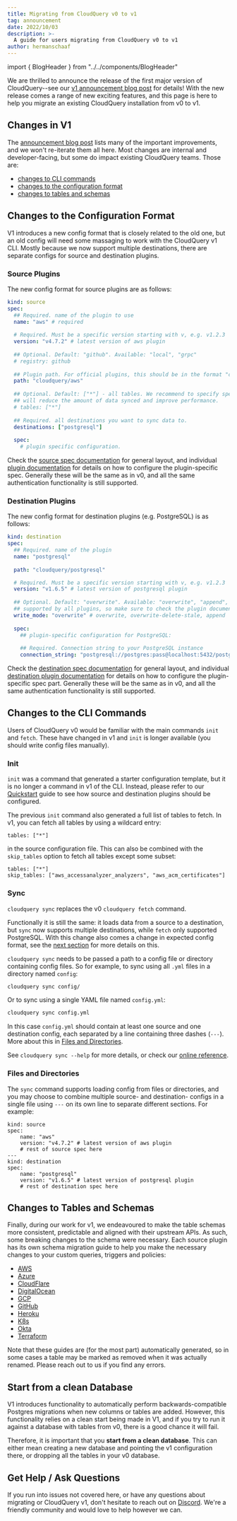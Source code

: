 ```yaml
---
title: Migrating from CloudQuery v0 to v1
tag: announcement
date: 2022/10/03
description: >-
  A guide for users migrating from CloudQuery v0 to v1
author: hermanschaaf
---
```


import { BlogHeader } from "../../components/BlogHeader"

<BlogHeader/>

We are thrilled to announce the release of the first major version of CloudQuery--see our [v1 announcement blog post](/blog/cloudquery-v1-release) for details! With the new release comes a range of new exciting features, and this page is here to help you migrate an existing CloudQuery installation from v0 to v1.

## Changes in V1

The [announcement blog post](/blog/cloudquery-v1-release) lists many of the important improvements, and we won't re-iterate them all here. Most changes are internal and developer-facing, but some do impact existing CloudQuery teams. Those are:

- [changes to CLI commands](#changes-to-the-cli-commands)
- [changes to the configuration format](#changes-to-the-configuration-format)
- [changes to tables and schemas](#changes-to-tables-and-schemas)

## Changes to the Configuration Format

V1 introduces a new config format that is closely related to the old one, but an old config will need some massaging to work with the CloudQuery v1 CLI. Mostly because we now support multiple destinations, there are separate configs for source and destination plugins.

### Source Plugins

The new config format for source plugins are as follows:

```yaml
kind: source
spec:
  ## Required. name of the plugin to use
  name: "aws" # required
 
  # Required. Must be a specific version starting with v, e.g. v1.2.3
  version: "v4.7.2" # latest version of aws plugin
 
  ## Optional. Default: "github". Available: "local", "grpc"
  # registry: github
 
  ## Plugin path. For official plugins, this should be in the format "cloudquery/<name>", e.g. "cloudquery/aws"
  path: "cloudquery/aws"
 
  ## Optional. Default: ["*"] - all tables. We recommend to specify specific tables that you need to sync as this
  ## will reduce the amount of data synced and improve performance.
  # tables: ["*"]
 
  ## Required. all destinations you want to sync data to.
  destinations: ["postgresql"]
 
  spec:
    # plugin specific configuration.
```

Check the [source spec documentation](/docs/reference/source-spec) for general layout, and individual [plugin documentation](/docs/plugins/sources) for details on how to configure the plugin-specific spec. Generally these will be the same as in v0, and all the same authentication functionality is still supported.

### Destination Plugins

The new config format for destination plugins (e.g. PostgreSQL) is as follows:

```yaml
kind: destination
spec:
  ## Required. name of the plugin
  name: "postgresql"
 
  path: "cloudquery/postgresql"

  # Required. Must be a specific version starting with v, e.g. v1.2.3
  version: "v1.6.5" # latest version of postgresql plugin
 
  ## Optional. Default: "overwrite". Available: "overwrite", "append", "overwrite-delete-stale". Not all modes are 
  ## supported by all plugins, so make sure to check the plugin documentation for more details.
  write_mode: "overwrite" # overwrite, overwrite-delete-stale, append
 
  spec:
    ## plugin-specific configuration for PostgreSQL:
 
    ## Required. Connection string to your PostgreSQL instance
    connection_string: "postgresql://postgres:pass@localhost:5432/postgres?sslmode=disable"```
```

Check the [destination spec documentation](/docs/reference/destination-spec) for general layout, and individual [destination plugin documentation](/docs/plugins/destinations) for details on how to configure the plugin-specific spec part. Generally these will be the same as in v0, and all the same authentication functionality is still supported.

## Changes to the CLI Commands

Users of CloudQuery v0 would be familiar with the main commands `init` and `fetch`. These have changed in v1 and `init` is longer available (you should write config files manually).

### Init

`init` was a command that generated a starter configuration template, but it is no longer a command in v1 of the CLI. Instead, please refer to our [Quickstart](https://www.cloudquery.io/docs/quickstart) guide to see how source and destination plugins should be configured.

The previous `init` command also generated a full list of tables to fetch. In v1, you can fetch all tables by using a wildcard entry:

```
tables: ["*"]
```

in the source configuration file. This can also be combined with the `skip_tables` option to fetch all tables except some subset:

```
tables: ["*"]
skip_tables: ["aws_accessanalyzer_analyzers", "aws_acm_certificates"]
```

### Sync

`cloudquery sync` replaces the v0 `cloudquery fetch` command.

Functionally it is still the same: it loads data from a source to a destination, but `sync` now supports multiple destinations, while `fetch` only supported PostgreSQL. With this change also comes a change in expected config format, see the [next section](#changes-to-the-configuration-format) for more details on this.

`cloudquery sync` needs to be passed a path to a config file or directory containing config files. So for example, to sync using all `.yml` files in a directory named `config`:

```bash
cloudquery sync config/
```

Or to sync using a single YAML file named `config.yml`:

```bash
cloudquery sync config.yml
```

In this case `config.yml` should contain at least one source and one destination config, each separated by a line containing three dashes (`---`). More about this in [Files and Directories](#files-and-directories).

See `cloudquery sync --help` for more details, or check our [online reference](/docs/reference/cli/cloudquery_sync).

### Files and Directories

The `sync` command supports loading config from files or directories, and you may choose to combine multiple source- and destination- configs in a single file using `---` on its own line to separate different sections. For example:

```
kind: source
spec:
    name: "aws"
    version: "v4.7.2" # latest version of aws plugin
    # rest of source spec here
---
kind: destination
spec:
    name: "postgresql"
    version: "v1.6.5" # latest version of postgresql plugin
    # rest of destination spec here
```

## Changes to Tables and Schemas

Finally, during our work for v1, we endeavoured to make the table schemas more consistent, predictable and aligned with their upstream APIs. As such, some breaking changes to the schema were necessary. Each source plugin has its own schema migration guide to help you make the necessary changes to your custom queries, triggers and policies:

- [AWS](https://github.com/cloudquery/cloudquery/blob/main/plugins/source/aws/docs/v1-migration.md)
- [Azure](https://github.com/cloudquery/cloudquery/blob/main/plugins/source/azure/docs/v1-migration.md)
- [CloudFlare](https://github.com/cloudquery/cloudquery/blob/main/plugins/source/cloudflare/docs/v1-migration.md)
- [DigitalOcean](https://github.com/cloudquery/cloudquery/blob/main/plugins/source/digitalocean/docs/v1-migration.md)
- [GCP](https://github.com/cloudquery/cloudquery/blob/main/plugins/source/gcp/docs/v1-migration.md)
- [GitHub](https://github.com/cloudquery/cloudquery/blob/main/plugins/source/github/docs/v1-migration.md)
- [Heroku](https://github.com/cloudquery/cloudquery/blob/main/plugins/source/heroku/docs/v1-migration.md)
- [K8s](https://github.com/cloudquery/cloudquery/blob/main/plugins/source/k8s/docs/v1-migration.md)
- [Okta](https://github.com/cloudquery/cloudquery/blob/main/plugins/source/okta/docs/v1-migration.md)
- [Terraform](https://github.com/cloudquery/cloudquery/blob/main/plugins/source/terraform/docs/v1-migration.md)

Note that these guides are (for the most part) automatically generated, so in some cases a table may be marked as removed when it was actually renamed. Please reach out to us if you find any errors.

## Start from a clean Database

V1 introduces functionality to automatically perform backwards-compatible Postgres migrations when new columns or tables are added. However, this functionality relies on a clean start being made in V1, and if you try to run it against a database with tables from v0, there is a good chance it will fail.

Therefore, it is important that you **start from a clean database**. This can either mean creating a new database and pointing the v1 configuration there, or dropping all the tables in your v0 database. 

## Get Help / Ask Questions

If you run into issues not covered here, or have any questions about migrating or CloudQuery v1, don't hesitate to reach out on [Discord](https://www.cloudquery.io/discord). We're a friendly community and would love to help however we can.
